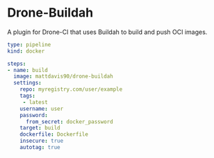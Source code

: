 # Drone-Buildah

A plugin for Drone-CI that uses Buildah to build and push OCI images.

```yaml
type: pipeline
kind: docker

steps:
- name: build
  image: mattdavis90/drone-buildah
  settings:
    repo: myregistry.com/user/example
    tags:
     - latest
    username: user
    password:
      from_secret: docker_password
    target: build
    dockerfile: Dockerfile
    insecure: true
    autotag: true
```
